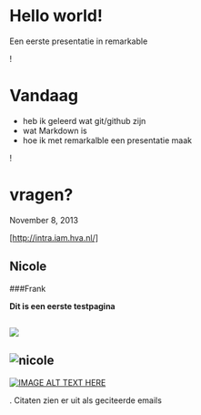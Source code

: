 # Hello world!
Een eerste presentatie in remarkable




!



# Vandaag


- heb ik geleerd wat git/github zijn
- wat Markdown is
- hoe ik met remarkalble een presentatie maak




!

# vragen?


November 8, 2013

[http://intra.iam.hva.nl/]

## Nicole
###Frank

**Dit is een eerste testpagina**

## ![](http://www.youtube.com/watch?v=NtGZuFt0YXc)


## ![nicole](http://static.cinemagia.ro/img/db/actor/18/79/74/nicole-scherzinger-568059l.jpg)

[![IMAGE ALT TEXT HERE](http://img.youtube.com/vi/YOUTUBE_VIDEO_ID_HERE/0.jpg)](http://www.youtube.com/watch?v=NtGZuFt0YXc)


. Citaten zien er uit als geciteerde emails

